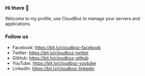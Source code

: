 ### Hi there 👋
Welcome to my profile, use CloudBoz to manage your servers and applications.

### Follow us
- Facebook: https://bit.ly/cloudboz-facebook
- Twitter: https://bit.ly/cloudboz-twitter
- GitHub: https://bit.ly/cloudboz-github
- YouTube: https://bit.ly/cloudboz-youtube
- LinkedIn: https://bit.ly/cloudboz-linkedin
